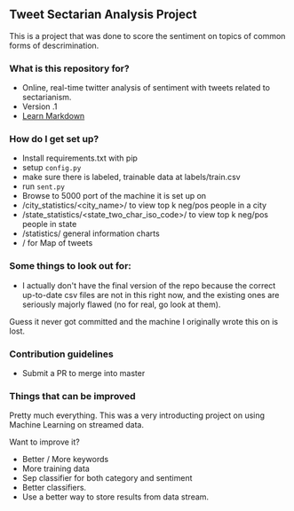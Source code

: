 ## Tweet Sectarian Analysis Project
This is a project that was done to score the sentiment on topics of common forms of descrimination. 

### What is this repository for? ###

* Online, real-time twitter analysis of sentiment with tweets related to sectarianism.
* Version .1
* [Learn Markdown](https://bitbucket.org/tutorials/markdowndemo)

### How do I get set up? ###

* Install requirements.txt with pip
* setup `config.py`
* make sure there is labeled, trainable data at labels/train.csv
* run `sent.py` 
* Browse to 5000 port of the machine it is set up on
* /city_statistics/<city_name>/<k> to view top k neg/pos people in a city
* /state_statistics/<state_two_char_iso_code>/<k> to view top k neg/pos people in state
* /statistics/<k> general information charts
* / for Map of tweets

### Some things to look out for: ###

* I actually don't have the final version of the repo because the correct up-to-date csv files are not in this right now, and the existing ones are seriously majorly flawed (no for real, go look at them).  

Guess it never got committed and the machine I originally wrote this on is lost.  

### Contribution guidelines ###

* Submit a PR to merge into master

### Things that can be improved
Pretty much everything.  This was a very introducting project on using Machine Learning on streamed data.

Want to improve it?

- Better / More keywords
- More training data
- Sep classifier for both category and sentiment
- Better classifiers.
- Use a better way to store results from data stream.
